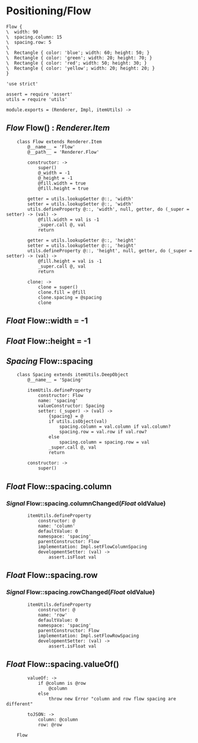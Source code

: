 Positioning/Flow
================

```style
Flow {
\  width: 90
\  spacing.column: 15
\  spacing.row: 5
\
\  Rectangle { color: 'blue'; width: 60; height: 50; }
\  Rectangle { color: 'green'; width: 20; height: 70; }
\  Rectangle { color: 'red'; width: 50; height: 30; }
\  Rectangle { color: 'yellow'; width: 20; height: 20; }
}
```

	'use strict'

	assert = require 'assert'
	utils = require 'utils'

	module.exports = (Renderer, Impl, itemUtils) ->

*Flow* Flow() : *Renderer.Item*
-------------------------------

		class Flow extends Renderer.Item
			@__name__ = 'Flow'
			@__path__ = 'Renderer.Flow'

			constructor: ->
				super()
				@_width = -1
				@_height = -1
				@fill.width = true
				@fill.height = true

			getter = utils.lookupGetter @::, 'width'
			setter = utils.lookupSetter @::, 'width'
			utils.defineProperty @::, 'width', null, getter, do (_super = setter) -> (val) ->
				@fill.width = val is -1
				_super.call @, val
				return

			getter = utils.lookupGetter @::, 'height'
			setter = utils.lookupSetter @::, 'height'
			utils.defineProperty @::, 'height', null, getter, do (_super = setter) -> (val) ->
				@fill.height = val is -1
				_super.call @, val
				return

			clone: ->
				clone = super()
				clone.fill = @fill
				clone.spacing = @spacing
				clone

*Float* Flow::width = -1
------------------------

*Float* Flow::height = -1
-------------------------

*Spacing* Flow::spacing
-----------------------

		class Spacing extends itemUtils.DeepObject
			@__name__ = 'Spacing'

			itemUtils.defineProperty
				constructor: Flow
				name: 'spacing'
				valueConstructor: Spacing
				setter: (_super) -> (val) ->
					{spacing} = @
					if utils.isObject(val)
						spacing.column = val.column if val.column?
						spacing.row = val.row if val.row?
					else
						spacing.column = spacing.row = val
					_super.call @, val
					return

			constructor: ->
				super()

*Float* Flow::spacing.column
----------------------------

### *Signal* Flow::spacing.columnChanged(*Float* oldValue)

			itemUtils.defineProperty
				constructor: @
				name: 'column'
				defaultValue: 0
				namespace: 'spacing'
				parentConstructor: Flow
				implementation: Impl.setFlowColumnSpacing
				developmentSetter: (val) ->
					assert.isFloat val

*Float* Flow::spacing.row
-------------------------

### *Signal* Flow::spacing.rowChanged(*Float* oldValue)

			itemUtils.defineProperty
				constructor: @
				name: 'row'
				defaultValue: 0
				namespace: 'spacing'
				parentConstructor: Flow
				implementation: Impl.setFlowRowSpacing
				developmentSetter: (val) ->
					assert.isFloat val

*Float* Flow::spacing.valueOf()
-------------------------------

			valueOf: ->
				if @column is @row
					@column
				else
					throw new Error "column and row flow spacing are different"

			toJSON: ->
				column: @column
				row: @row

		Flow
